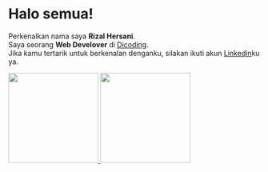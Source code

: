 # Halo semua! 
Perkenalkan nama saya **Rizal Hersani**.\
Saya seorang **Web Develover** di [Dicoding](https://www.dicoding.com/).\
Jika kamu tertarik untuk berkenalan denganku, silakan ikuti akun [Linkedin](https://www.linkedin.com/in/rizal-hersani-37a38a226/)ku ya.
 
<p align="left">
<a href="https://github.com/rizaldeveloper">
  <img height="180em" src="https://github-readme-stats-eight-theta.vercel.app/api?username=gilangadhan&show_icons=true&theme=algolia&include_all_commits=true&count_private=true"/>
  <img height="180em" src="https://github-readme-stats-eight-theta.vercel.app/api/top-langs/?username=gilangadhan&layout=compact&langs_count=8&theme=algolia"/>
</a>
</p>
